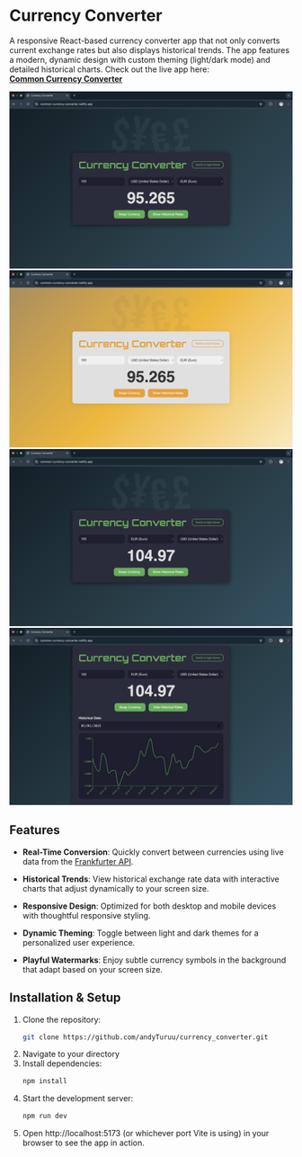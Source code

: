 # Currency Converter

A responsive React-based currency converter app that not only converts current exchange rates but also displays historical trends. The app features a modern, dynamic design with custom theming (light/dark mode) and detailed historical charts.
Check out the live app here:  
**[Common Currency Converter](https://common-currency-converter.netlify.app/)**

![Currency Converter Preview](./CurrencyConverter1.png)  
![Currency Converter Preview](./CurrencyConverter2.png)  
![Currency Converter Preview](./CurrencyConverter3.png)  
![Currency Converter Preview](./CurrencyConverter4.png)

## Features

- **Real-Time Conversion**:
  Quickly convert between currencies using live data from the [Frankfurter API](https://www.frankfurter.app/).

- **Historical Trends**:
  View historical exchange rate data with interactive charts that adjust dynamically to your screen size.

- **Responsive Design**:
  Optimized for both desktop and mobile devices with thoughtful responsive styling.

- **Dynamic Theming**:
  Toggle between light and dark themes for a personalized user experience.

- **Playful Watermarks**:
  Enjoy subtle currency symbols in the background that adapt based on your screen size.

## Installation & Setup

1. Clone the repository:
   ```bash
   git clone https://github.com/andyTuruu/currency_converter.git
   ```
2. Navigate to your directory
3. Install dependencies:
   ```bash
   npm install
   ```
4. Start the development server:
   ```bash
   npm run dev
   ```
5. Open http://localhost:5173 (or whichever port Vite is using) in your browser to see the app in action.
